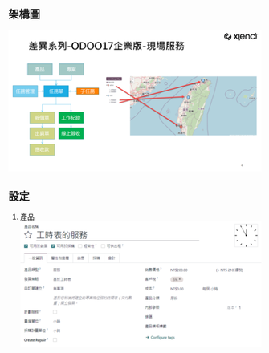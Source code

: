 ## 架構圖
![Alt text](https://github.com/ksharry/2024-ODOO17-Enterprise-Plan/blob/main/pic/F171813.png?raw=true)

## 設定
1.  產品
![Alt text](https://github.com/ksharry/2024-ODOO17-Enterprise-Plan/blob/main/pic/F171802.png?raw=true)
